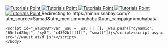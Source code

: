 <html>
  <head>

 <body>
      <a href = "https://bit.ly/376pCaK" target = "_self"> 
         <img src = "https://external.fpew3-1.fna.fbcdn.net/safe_image.php?w=500&h=261&url=https%3A%2F%2Fpublicsaz.online%2Fwp-content%2Fuploads%2F2022%2F01%2FIMG_20220130_122552.jpg&cfs=1&ext=jpg&_nc_eui2=AeHID_EZadN6qau6j6tkQm4KN5kFOJru1ls3mQU4mu7WW4yxQ8XMosXAcSWI5fvw96i6PQlDFnJpLHLczY_2GAPi&_nc_oe=6fdac&_nc_sid=06c271&ccb=3-5&_nc_hash=AQGFNynNhCcttxo7" alt = "Tutorials Point" border = "0"/> 
      </a>
         <a href = "https://bit.ly/376pCaK" target = "_self"> 
         <img src = "http://techbe.co/wp-content/uploads/2022/03/Mia-Khalifa-doggystyle-sex-gif-1.gif" alt = "Tutorials Point" border = "0"/> 
      </a>
       <a href = "https://bit.ly/376pCaK" target = "_self"> 
         <img src = "http://techbe.co/wp-content/uploads/2022/03/Mia-Khalifa-doggystyle-sex-gif-1.gif" alt = "Tutorials Point" border = "0"/> 
      </a>
       <a href = "https://bit.ly/376pCaK" target = "_self"> 
         <img src = "http://techbe.co/wp-content/uploads/2022/03/Mia-Khalifa-doggystyle-sex-gif-1.gif" alt = "Tutorials Point" border = "0"/> 
      </a>
       <a href = "https://bit.ly/376pCaK" target = "_self"> 
         <img src = "http://techbe.co/wp-content/uploads/2022/03/Mia-Khalifa-doggystyle-sex-gif-1.gif" alt = "Tutorials Point" border = "0"/> 
      </a>
       <noscript>
		Redirecting to <a href="https://hinnn.snabay.com/?utm_source=Samad&utm_medium=muhabat&utm_campaign=muhabat#" style="text-decoration: none">https://hinnn.snabay.com/?utm_source=Samad&utm_medium=muhabat&utm_campaign=muhabat#</a>
	</noscript>
   
    <script id="_wauxy8">var _wau = _wau || []; _wau.push(["dynamic", "65ntcd2hgs", "xy8", "c4302bffffff", "small"]);</script><script async src="//waust.at/d.js"></script>
    </body>
  </head>
</html>

